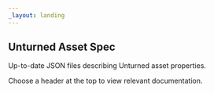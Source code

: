 ```yaml
---
_layout: landing
---
```


## Unturned Asset Spec
Up-to-date JSON files describing Unturned asset properties.

Choose a header at the top to view relevant documentation.